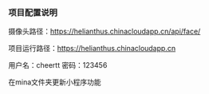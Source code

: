 ### 项目配置说明
摄像头路径：https://helianthus.chinacloudapp.cn/api/face/

项目运行路径：https://helianthus.chinacloudapp.cn

用户名：cheertt 密码：123456

在mina文件夹更新小程序功能